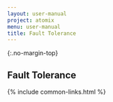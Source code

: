 ```yaml
---
layout: user-manual
project: atomix
menu: user-manual
title: Fault Tolerance
---
```


{:.no-margin-top}
## Fault Tolerance

{% include common-links.html %}
